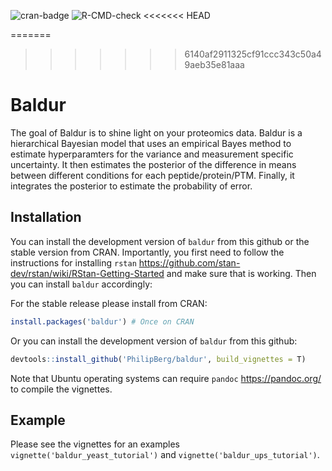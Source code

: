 
<!-- README.md is generated from README.Rmd. Please edit that file -->
<!-- badges: start -->

![cran-badge](http://www.r-pkg.org/badges/version/baldur)
![R-CMD-check](https://github.com/PhilipBerg/baldur/actions/workflows/check-standard.yaml/badge.svg)
<<<<<<< HEAD
<!-- badges: end -->
=======
<!-- badges: end --> 
>>>>>>> 6140af2911325cf91ccc343c50a49aeb35e81aaa

# Baldur

The goal of Baldur is to shine light on your proteomics data. Baldur is
a hierarchical Bayesian model that uses an empirical Bayes method to
estimate hyperparamters for the variance and measurement specific
uncertainty. It then estimates the posterior of the difference in means
between different conditions for each peptide/protein/PTM. Finally, it
integrates the posterior to estimate the probability of error.

## Installation

You can install the development version of `baldur` from this github or
the stable version from CRAN. Importantly, you first need to follow the
instructions for installing `rstan`
<https://github.com/stan-dev/rstan/wiki/RStan-Getting-Started> and make
sure that is working. Then you can install `baldur` accordingly:

For the stable release please install from CRAN:

``` r
install.packages('baldur') # Once on CRAN
```

Or you can install the development version of `baldur` from this github:

``` r
devtools::install_github('PhilipBerg/baldur', build_vignettes = T)
```

Note that Ubuntu operating systems can require `pandoc`
<https://pandoc.org/> to compile the vignettes.

## Example

Please see the vignettes for an examples
`vignette('baldur_yeast_tutorial')` and
`vignette('baldur_ups_tutorial')`.
